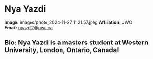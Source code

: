 # Nya Yazdi
**Image:** images/photo_2024-11-27 11.21.57.jpeg 
**Affiliation:** UWO  
**Email:** nyazdi2@uwo.ca
## Bio: Nya Yazdi is a masters student at Western University, London, Ontario, Canada!
